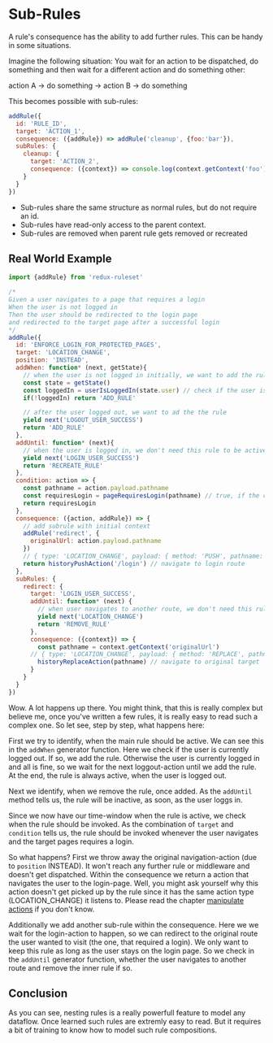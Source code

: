# Sub-Rules

A rule's consequence has the ability to add further rules. This can be handy in some situations. 

Imagine the following situation: You wait for an action to be dispatched, do something and then wait for a different action and do something other:

action A -> do something -> action B -> do something

This becomes possible with sub-rules:

```javascript
addRule({
  id: 'RULE_ID',
  target: 'ACTION_1',
  consequence: ({addRule}) => addRule('cleanup', {foo:'bar'}),
  subRules: {
    cleanup: {
      target: 'ACTION_2',
      consequence: ({context}) => console.log(context.getContext('foo'))
    }
  }
})
```



- Sub-rules share the same structure as normal rules, but do not require an id. 
- Sub-rules have read-only access to the parent context.
- Sub-rules are removed when parent rule gets removed or recreated



## Real World Example

```javascript
import {addRule} from 'redux-ruleset'

/*
Given a user navigates to a page that requires a login
When the user is not logged in
Then the user should be redirected to the login page
and redirected to the target page after a successful login
*/
addRule({
  id: 'ENFORCE_LOGIN_FOR_PROTECTED_PAGES',
  target: 'LOCATION_CHANGE',
  position: 'INSTEAD',
  addWhen: function* (next, getState){
    // when the user is not logged in initially, we want to add the rule
    const state = getState()
    const loggedIn = userIsLoggedIn(state.user) // check if the user is logged in
    if(!loggedIn) return 'ADD_RULE'

    // after the user logged out, we want to ad the the rule
    yield next('LOGOUT_USER_SUCCESS')
    return 'ADD_RULE'
  },
  addUntil: function* (next){
    // when the user is logged in, we don't need this rule to be active
    yield next('LOGIN_USER_SUCCESS')
    return 'RECREATE_RULE'
  },
  condition: action => {
    const pathname = action.payload.pathname
    const requiresLogin = pageRequiresLogin(pathname) // true, if the current page requires a login
    return requiresLogin
  },
  consequence: ({action, addRule}) => {
    // add subrule with initial context
    addRule('redirect', {
      originalUrl: action.payload.pathname
    })
    // { type: 'LOCATION_CHANGE', payload: { method: 'PUSH', pathname: '/login' }}
    return historyPushAction('/login') // navigate to login route
  },
  subRules: {
    redirect: {
      target: 'LOGIN_USER_SUCCESS',
      addUntil: function* (next) {
        // when user navigates to another route, we don't need this rule anymore
        yield next('LOCATION_CHANGE')
        return 'REMOVE_RULE'
      },
      consequence: ({context}) => {
        const pathname = context.getContext('originalUrl')
      // { type: 'LOCATION_CHANGE', payload: { method: 'REPLACE', pathname: pathname }}
        historyReplaceAction(pathname) // navigate to original target
      }
    }
  }
})
```

Wow. A lot happens up there. You might think, that this is really complex but believe me, once you've written a few rules, it is really easy to read such a complex one. So let see, step by step, what happens here:

First we try to identify, when the main rule should be active. We can see this in the `addWhen` generator function. Here we check if the user is currently logged out. If so, we add the rule. Otherwise the user is currently logged in and all is fine, so we wait for the next loggout-action until we add the rule. At the end, the rule is always active, when the user is logged out.

Next we identify, when we remove the rule, once added. As the `addUntil` method tells us, the rule will be inactive, as soon, as the user loggs in.

Since we now have our time-window when the rule is active, we check when the rule should be invoked. As the combination of `target` and `condition` tells us, the rule should be invoked whenever the user navigates and the target pages requires a login.

So what happens? First we throw away the original navigation-action (due to `position` INSTEAD). It won't reach any further rule or middleware and doesn't get dispatched. Within the consequence we return a action that navigates the user to the login-page. Well, you might ask yourself why this action doesn't get picked up by the rule since it has the same action type (LOCATION_CHANGE) it listens to. Please read the chapter [manipulate actions](/docs/advancedConcepts/manipulating_actions.md) if you don't know.

Additionally we add another sub-rule within the consequence. Here we we wait for the login-action to happen, so we can redirect to the original route the user wanted to visit (the one, that required a login). We only want to keep this rule as long as the user stays on the login page. So we check in the `addUntil` generator function, whether the user navigates to another route and remove the inner rule if so.

## Conclusion

As you can see, nesting rules is a really powerfull feature to model any dataflow. Once learned such rules are extremly easy to read. But it requires a bit of training to know how to model such rule compositions. 